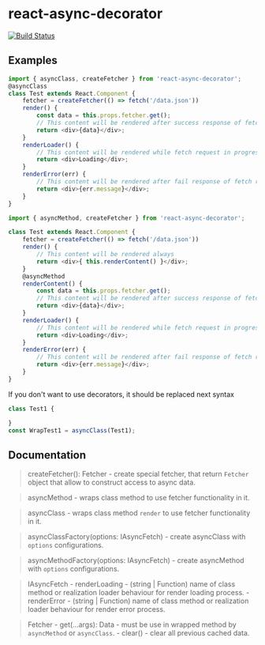 # react-async-decorator

[![Build Status](https://travis-ci.org/lexich/react-async-decorator.svg?branch=master)](https://travis-ci.org/lexich/react-async-decorator)

## Examples
```js
import { asyncClass, createFetcher } from 'react-async-decorator';
@asyncClass
class Test extends React.Component {
    fetcher = createFetcher(() => fetch('/data.json'))
    render() {
        const data = this.props.fetcher.get();
        // This content will be rendered after success response of fetch request
        return <div>{data}</div>;
    }
    renderLoader() {
        // This content will be rendered while fetch request in progress
        return <div>Loading</div>;
    }
    renderError(err) {
        // This content will be rendered after fail response of fetch request
        return <div>{err.message}</div>;
    }
}
```

```js
import { asyncMethod, createFetcher } from 'react-async-decorator';

class Test extends React.Component {
    fetcher = createFetcher(() => fetch('/data.json'))
    render() {
        // This content will be rendered always
        return <div>{ this.renderContent() }</div>;
    }
    @asyncMethod
    renderContent() {
        const data = this.props.fetcher.get();
        // This content will be rendered after success response of fetch request
        return <div>{data}</div>;
    }
    renderLoader() {
        // This content will be rendered while fetch request in progress
        return <div>Loading</div>;
    }
    renderError(err) {
        // This content will be rendered after fail response of fetch request
        return <div>{err.message}</div>;
    }
}
```
If you don't want to use decorators, it should be replaced next syntax
```js
class Test1 {

}
const WrapTest1 = asyncClass(Test1);
```

## Documentation
> createFetcher(): Fetcher - create special fetcher, that return `Fetcher` object that allow to construct access to async data.

> asyncMethod - wraps class method to use fetcher functionality in it.

> asyncClass - wraps class method `render` to use fetcher functionality in it.

> asyncClassFactory(options: IAsyncFetch) - create asyncClass with `options` configurations.

> asyncMethodFactory(options: IAsyncFetch) - create asyncMethod with `options` configurations.

> IAsyncFetch
    - renderLoading - (string | Function) name of class method or realization loader behaviour for render loading process.
    - renderError - (string | Function) name of class method or realization loader behaviour for render error process.

> Fetcher
    - get(...args): Data - must be use in wrapped method by `asyncMethod` or `asyncClass`.
    - clear() - clear all previous cached data.
